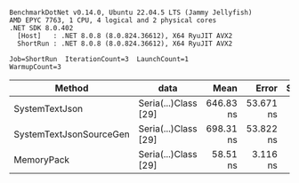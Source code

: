 ```

BenchmarkDotNet v0.14.0, Ubuntu 22.04.5 LTS (Jammy Jellyfish)
AMD EPYC 7763, 1 CPU, 4 logical and 2 physical cores
.NET SDK 8.0.402
  [Host]   : .NET 8.0.8 (8.0.824.36612), X64 RyuJIT AVX2
  ShortRun : .NET 8.0.8 (8.0.824.36612), X64 RyuJIT AVX2

Job=ShortRun  IterationCount=3  LaunchCount=1  
WarmupCount=3  

```
| Method                  | data                 | Mean      | Error     | StdDev   | Min       | Max       | Gen0   | Allocated |
|------------------------ |--------------------- |----------:|----------:|---------:|----------:|----------:|-------:|----------:|
| SystemTextJson          | Seria(...)Class [29] | 646.83 ns | 53.671 ns | 2.942 ns | 644.89 ns | 650.21 ns | 0.0038 |     392 B |
| SystemTextJsonSourceGen | Seria(...)Class [29] | 698.31 ns | 53.822 ns | 2.950 ns | 695.24 ns | 701.12 ns | 0.0048 |     464 B |
| MemoryPack              | Seria(...)Class [29] |  58.51 ns |  3.116 ns | 0.171 ns |  58.38 ns |  58.70 ns | 0.0014 |     120 B |
